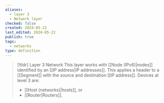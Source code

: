 ```yaml
---
aliases:
  - layer 3
  - Network layer
checked: false
created: 2024-05-22
last_edited: 2024-05-22
publish: true
tags:
  - networks
type: definition
---
```

>[!tldr] Layer 3 Network
> This layer works with [[Node (IPv6)|nodes]] identified by an [[IP address|IP addresses]]. This applies a header to a [[Segment]] with the source and destination [[IP address]]. Devices at level 3 are:
>- [[Host (networks)|hosts]], or
>- [[Router|Routers]].

